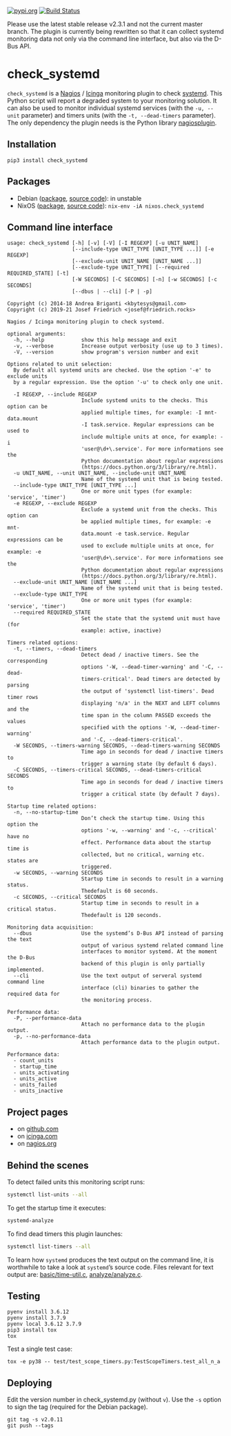[![pypi.org](http://img.shields.io/pypi/v/check_systemd.svg)](https://pypi.python.org/pypi/check_systemd)
[![Build Status](https://travis-ci.org/Josef-Friedrich/check_systemd.svg?branch=master)](https://travis-ci.org/Josef-Friedrich/check_systemd)

Please use the latest stable release v2.3.1 and not the current master
branch. The plugin is currently being rewritten so that it can collect
systemd monitoring data not only via the command line interface, but
also via the D-Bus API.

# check_systemd

`check_systemd` is a [Nagios](https://www.nagios.org) /
[Icinga](https://icinga.com) monitoring plugin to check
[systemd](https://systemd.io). This Python script will report a degraded
system to your monitoring solution. It can also be used to monitor
individual systemd services (with the `-u, --unit` parameter) and timers
units (with the `-t, --dead-timers` parameter). The only dependency the
plugin needs is the Python library
[nagiosplugin](https://nagiosplugin.readthedocs.io/en/stable).

## Installation

```
pip3 install check_systemd
```

## Packages

* Debian ([package](https://packages.debian.org/search?keywords=monitoring%2Dplugins%2Dsystemd), [source code](https://salsa.debian.org/python-team/packages/monitoring-plugins-systemd/-/tree/debian/master/debian)): in unstable
* NixOS ([package](https://search.nixos.org/packages?channel=unstable&query=check_systemd), [source code](https://github.com/NixOS/nixpkgs/blob/nixos-unstable/pkgs/servers/monitoring/nagios/plugins/check_systemd.nix)): `nix-env -iA nixos.check_systemd`

## Command line interface

```
usage: check_systemd [-h] [-v] [-V] [-I REGEXP] [-u UNIT_NAME]
                     [--include-type UNIT_TYPE [UNIT_TYPE ...]] [-e REGEXP]
                     [--exclude-unit UNIT_NAME [UNIT_NAME ...]]
                     [--exclude-type UNIT_TYPE] [--required REQUIRED_STATE] [-t]
                     [-W SECONDS] [-C SECONDS] [-n] [-w SECONDS] [-c SECONDS]
                     [--dbus | --cli] [-P | -p]

Copyright (c) 2014-18 Andrea Briganti <kbytesys@gmail.com>
Copyright (c) 2019-21 Josef Friedrich <josef@friedrich.rocks>

Nagios / Icinga monitoring plugin to check systemd.

optional arguments:
  -h, --help            show this help message and exit
  -v, --verbose         Increase output verbosity (use up to 3 times).
  -V, --version         show program's version number and exit

Options related to unit selection:
  By default all systemd units are checked. Use the option '-e' to exclude units
  by a regular expression. Use the option '-u' to check only one unit.

  -I REGEXP, --include REGEXP
                        Include systemd units to the checks. This option can be
                        applied multiple times, for example: -I mnt-data.mount
                        -I task.service. Regular expressions can be used to
                        include multiple units at once, for example: -i
                        'user@\d+\.service'. For more informations see the
                        Python documentation about regular expressions
                        (https://docs.python.org/3/library/re.html).
  -u UNIT_NAME, --unit UNIT_NAME, --include-unit UNIT_NAME
                        Name of the systemd unit that is being tested.
  --include-type UNIT_TYPE [UNIT_TYPE ...]
                        One or more unit types (for example: 'service', 'timer')
  -e REGEXP, --exclude REGEXP
                        Exclude a systemd unit from the checks. This option can
                        be applied multiple times, for example: -e mnt-
                        data.mount -e task.service. Regular expressions can be
                        used to exclude multiple units at once, for example: -e
                        'user@\d+\.service'. For more informations see the
                        Python documentation about regular expressions
                        (https://docs.python.org/3/library/re.html).
  --exclude-unit UNIT_NAME [UNIT_NAME ...]
                        Name of the systemd unit that is being tested.
  --exclude-type UNIT_TYPE
                        One or more unit types (for example: 'service', 'timer')
  --required REQUIRED_STATE
                        Set the state that the systemd unit must have (for
                        example: active, inactive)

Timers related options:
  -t, --timers, --dead-timers
                        Detect dead / inactive timers. See the corresponding
                        options '-W, --dead-timer-warning' and '-C, --dead-
                        timers-critical'. Dead timers are detected by parsing
                        the output of 'systemctl list-timers'. Dead timer rows
                        displaying 'n/a' in the NEXT and LEFT columns and the
                        time span in the column PASSED exceeds the values
                        specified with the options '-W, --dead-timer-warning'
                        and '-C, --dead-timers-critical'.
  -W SECONDS, --timers-warning SECONDS, --dead-timers-warning SECONDS
                        Time ago in seconds for dead / inactive timers to
                        trigger a warning state (by default 6 days).
  -C SECONDS, --timers-critical SECONDS, --dead-timers-critical SECONDS
                        Time ago in seconds for dead / inactive timers to
                        trigger a critical state (by default 7 days).

Startup time related options:
  -n, --no-startup-time
                        Don’t check the startup time. Using this option the
                        options '-w, --warning' and '-c, --critical' have no
                        effect. Performance data about the startup time is
                        collected, but no critical, warning etc. states are
                        triggered.
  -w SECONDS, --warning SECONDS
                        Startup time in seconds to result in a warning status.
                        Thedefault is 60 seconds.
  -c SECONDS, --critical SECONDS
                        Startup time in seconds to result in a critical status.
                        Thedefault is 120 seconds.

Monitoring data acquisition:
  --dbus                Use the systemd’s D-Bus API instead of parsing the text
                        output of various systemd related command line
                        interfaces to monitor systemd. At the moment the D-Bus
                        backend of this plugin is only partially implemented.
  --cli                 Use the text output of serveral systemd command line
                        interface (cli) binaries to gather the required data for
                        the monitoring process.

Performance data:
  -P, --performance-data
                        Attach no performance data to the plugin output.
  -p, --no-performance-data
                        Attach performance data to the plugin output.

Performance data:
  - count_units
  - startup_time
  - units_activating
  - units_active
  - units_failed
  - units_inactive

```

## Project pages

* on [github.com](https://github.com/Josef-Friedrich/check_systemd)
* on [icinga.com](https://exchange.icinga.com/joseffriedrich/check_systemd)
* on [nagios.org](https://exchange.nagios.org/directory/Plugins/System-Metrics/Processes/check_systemd/details)

## Behind the scenes

To detect failed units this monitoring script runs:

```sh
systemctl list-units --all
```

To get the startup time it executes:

```sh
systemd-analyze
```

To find dead timers this plugin launches:

```sh
systemctl list-timers --all
```

To learn how `systemd` produces the text output on the command line, it
is worthwhile to take a look at  `systemd`’s source
code. Files relevant for text output are:
[basic/time-util.c](https://github.com/systemd/systemd/blob/main/src/basic/time-util.c),
[analyze/analyze.c](https://github.com/systemd/systemd/blob/main/src/analyze/analyze.c).

## Testing

```
pyenv install 3.6.12
pyenv install 3.7.9
pyenv local 3.6.12 3.7.9
pip3 install tox
tox
```

Test a single test case:

```
tox -e py38 -- test/test_scope_timers.py:TestScopeTimers.test_all_n_a
```

## Deploying

Edit the version number in check_systemd.py (without `v`). Use the `-s`
option to sign the tag (required for the Debian package).

```
git tag -s v2.0.11
git push --tags
```
